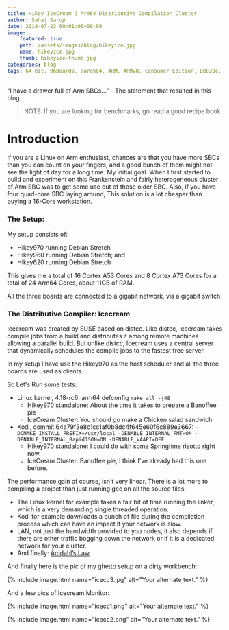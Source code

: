 ```yaml
---
title: HiKey IceCream | Arm64 Distributive Compilation Cluster
author: Sahaj Sarup
date: 2018-07-23 00:01:00+00:00
image:
    featured: true
    path: /assets/images/blog/hikeyice.jpg
    name: hikeyice.jpg
    thumb: hikeyice-thumb.jpg
categories: blog
tags: 64-bit, 96Boards, aarch64, ARM, ARMv8, Consumer Edition, DB820c, Rock960, Hikey960, enterprise edition, product, single board computer, linaro, linux, open source, openhours, robert wolff, podcast, technology, tech, computer, hardware, software, groupgets, qwerty, embedded, crowd fund, mezzanine, community
---
```


“I have a drawer full of Arm SBCs...” - The statement that resulted in this blog.

> NOTE: If you are looking for benchmarks, go read a good recipe book.

# Introduction

If you are a Linux on Arm enthusiast, chances are that you have more SBCs than you can count on your fingers, and a good bunch of them might not see the light of day for a long time.
My initial goal. When I first started to build and experiment on this Frankenstein and fairly heterogeneous cluster of Arm SBC was to get some use out of those older SBC. Also, if you have four quad-core SBC laying around, This solution is a lot cheaper than buying a 16-Core workstation.


### The Setup:

My setup consists of:
- Hikey970 running Debian Stretch
- Hikey960 running Debian Stretch; and
- Hikey620 running Debian Stretch

This gives me a total of 16 Cortex A53 Cores and 8 Cortex A73 Cores for a total of 24 Arm64 Cores, about 11GB of RAM.

All the three boards are connected to a gigabit network, via a gigabit switch.


### The Distributive Compiler: Icecream

Icecream was created by SUSE based on distcc. Like distcc, Icecream takes compile jobs from a build and distributes it among remote machines allowing a parallel build. But unlike distcc, Icecream uses a central server that dynamically schedules the compile jobs to the fastest free server.

In my setup I have use the Hikey970 as the host scheduler and all the three boards are used as clients.


So Let's Run some tests:

- Linux kernel, 4.18-rc6: arm64 defconfig ```make all -j48```
  - Hikey970 standalone: About the time it takes to prepare a Banoffee pie
  - IceCream Cluster: You should go make a Chicken salad sandwich
- Kodi, commit 64a79f3e8c1cc1af0b8dc4f645e60f6c889e3667: ```-DCMAKE_INSTALL_PREFIX=/usr/local -DENABLE_INTERNAL_FMT=ON -DENABLE_INTERNAL_RapidJSON=ON -DENABLE_VAAPI=OFF```
  - Hikey970 standalone: I could do with some Springtime risotto right now.
  - IceCream Cluster: Banoffee pie, I think I’ve already had this one before.

The performance gain of course, isn’t very linear. There is a lot more to compiling a project than just running gcc on all the source files:
- The Linux kernel for example takes a fair bit of time running the linker, which is a very demanding single threaded operation.
- Kodi for example downloads a bunch of file during the compilation process which can have an impact if your network is slow.
- LAN, not just the bandwidth provided to you nodes, it also depends if there are other traffic bogging down the network or if it is a dedicated network for your cluster.
- And finally: [Amdahl’s Law](https://www.hpcwire.com/2015/01/22/compilers-amdahls-law-still-relevant/)

And finally here is the pic of my ghetto setup on a dirty workbench:

{% include image.html name="icecc3.jpg" alt="Your alternate text." %}

And a few pics of Icecream Monitor:

{% include image.html name="icecc1.png" alt="Your alternate text." %}

{% include image.html name="icecc2.png" alt="Your alternate text." %}
